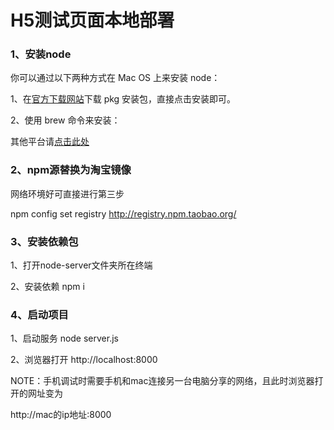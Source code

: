 
H5测试页面本地部署
==========================


### 1、安装node

你可以通过以下两种方式在 Mac OS 上来安装 node：

1、在[官方下载网站](https://nodejs.org/en/download/)下载 pkg 安装包，直接点击安装即可。

2、使用 brew 命令来安装：

其他平台请[点击此处](https://www.runoob.com/nodejs/nodejs-install-setup.html)
### 2、npm源替换为淘宝镜像
网络环境好可直接进行第三步

npm config set registry http://registry.npm.taobao.org/

### 3、安装依赖包

1、打开node-server文件夹所在终端

2、安装依赖 npm i

### 4、启动项目

1、启动服务 node server.js

2、浏览器打开 http://localhost:8000

NOTE：手机调试时需要手机和mac连接另一台电脑分享的网络，且此时浏览器打开的网址变为

http://mac的ip地址:8000




